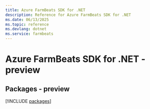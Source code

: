 ```yaml
---
title: Azure FarmBeats SDK for .NET
description: Reference for Azure FarmBeats SDK for .NET
ms.date: 06/13/2025
ms.topic: reference
ms.devlang: dotnet
ms.service: farmbeats
---
```

# Azure FarmBeats SDK for .NET - preview
## Packages - preview
[!INCLUDE [packages](farmbeats-index.md)]